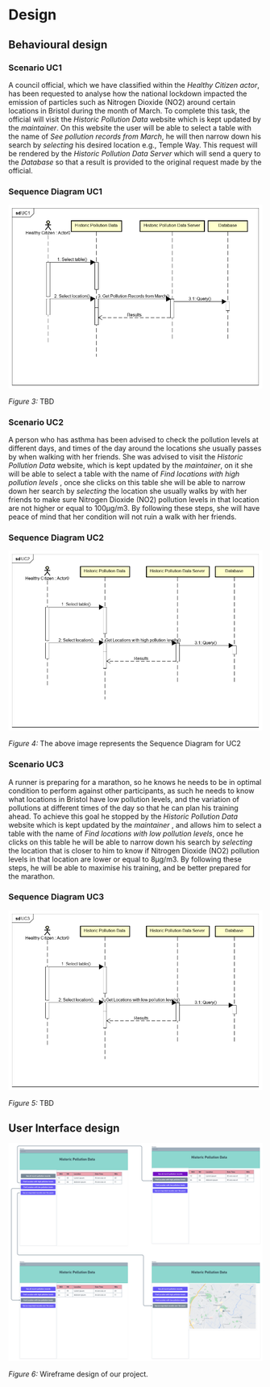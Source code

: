 # Design

## Behavioural design

### Scenario UC1

A council official, which we have classified within the *Healthy Citizen actor*, has been requested to analyse how the national lockdown impacted the emission of particles such as Nitrogen Dioxide (NO2) around certain locations in Bristol during the month of March. To complete this task, the official will visit the *Historic Pollution Data* website which is kept updated by the *maintainer*. On this website the user will be able to select a table with the name of *See pollution records from March*, he will then narrow down his search by *selecting* his desired location e.g., Temple Way. This request will be rendered by the *Historic Pollution Data Server* which will send a query to the *Database* so that a result is provided to the original request made by the official. 

### Sequence Diagram UC1

![Insert your Interaction/Sequence Diagrams for each use-case here.](images/UC1_SequenceDiagram.png)
<figcaption><em>Figure 3: </em>TBD</figcaption>

### Scenario UC2

A person who has asthma has been advised to check the pollution levels at different days, and times of the day around the locations she usually passes by when walking with her friends. She was advised to visit the *Historic Pollution Data* website, which is kept updated by the *maintainer*, on it she will be able to select a table with the name of *Find locations with high pollution levels* , once she clicks on this table she will be able to narrow down her search by *selecting* the location she usually walks by with her friends to make sure Nitrogen Dioxide (NO2) pollution levels in that location are not higher or equal to 100µg/m3. By following these steps, she will have peace of mind that her condition will not ruin a walk with her friends. 

### Sequence Diagram UC2

![Insert your Interaction/Sequence Diagrams for each use-case here.](images/UC2_SequenceDiagram.png)
<figcaption><em>Figure 4: </em>The above image represents the Sequence Diagram for UC2</figcaption>

### Scenario UC3
A runner is preparing for a marathon, so he knows he needs to be in optimal condition to perform against other participants, as such he needs to know what locations in Bristol have low pollution levels, and the variation of pollutions at different times of the day so that he can plan his training ahead. To achieve this goal he stopped by the *Historic Pollution Data* website which is kept updated by the *maintainer* , and allows him to select a table with the name of *Find locations with low pollution levels*, once he clicks on this table he will be able to narrow down his search by *selecting* the location that is closer to him to know if Nitrogen Dioxide (NO2) pollution levels in that location are lower or equal to 8µg/m3. By following these steps, he will be able to maximise his training, and be better prepared for the marathon. 

### Sequence Diagram UC3

![Insert your Interaction/Sequence Diagrams for each use-case here.](images/UC3_SequenceDiagram.png)
<figcaption><em>Figure 5: </em>TBD</figcaption>

## User Interface design

![Insert your wireframe screenshots for each use-case here](images/wireframe.png)
<figcaption><em>Figure 6: </em>Wireframe design of our project.</figcaption>
